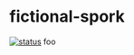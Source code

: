 # fictional-spork

[![status](https://github.com/flederwiesel/fictional-spork/actions/workflows/github-actions-demo.yml/badge.svg?branch=main)](https://github.com/flederwiesel/fictional-spork/actions/workflows/github-actions-demo.yml)
foo
